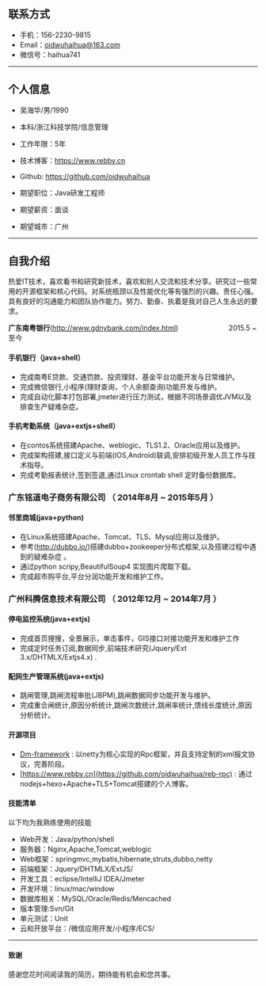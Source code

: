 



## 联系方式

- 手机：156-2230-9815
- Email：oidwuhaihua@163.com
- 微信号：haihua741

---
## 个人信息

 - 吴海华/男/1990
 - 本科/浙江科技学院/信息管理
 - 工作年限：5年
 - 技术博客：https://www.rebby.cn
 - Github: https://github.com/oidwuhaihua
 
 - 期望职位：Java研发工程师
 - 期望薪资：面谈
 - 期望城市：广州

---

## 自我介绍
 热爱IT技术，喜欢看书和研究新技术，喜欢和别人交流和技术分享。研究过一些常用的开源框架和核心代码。对系统瓶颈以及性能优化等有强烈的兴趣。责任心强。具有良好的沟通能力和团队协作能力。努力、勤奋、执着是我对自己人生永远的要求。


**广东南粤银行**(http://www.gdnybank.com/index.html)&ensp;&ensp;&ensp;&ensp;&ensp;&ensp;&ensp;&ensp;&ensp;&ensp;&ensp;&ensp;&ensp;&ensp; 2015.5 ~ 至今

#### 手机银行（java+shell）
- 完成南粤E贷款、交通罚款、投资理财、基金平台功能开发与日常维护。
- 完成微信银行,小程序(理财查询，个人余额查询)功能开发与维护。
- 完成自动化脚本打包部署,jmeter进行压力测试，根据不同场景调优JVM以及排查生产疑难杂症。

#### 手机考勤系统（java+extjs+shell）
- 在contos系统搭建Apache、weblogic、TLS1.2、Oracle应用以及维护。
- 完成架构搭建,接口定义与前端(IOS,Android)联调,安排初级开发人员工作与技术指导。
- 完成考勤报表统计,签到签退,通过Linux crontab shell 定时备份数据库。

### 广东铭道电子商务有限公司 （ 2014年8月 ~ 2015年5月 ）

#### 邻里商城(java+python)

- 在Linux系统搭建Apache、Tomcat、TLS、Mysql应用以及维护。
- 参考(http://dubbo.io/)搭建dubbo+zookeeper分布式框架,以及搭建过程中遇到的疑难杂症 。
- 通过python scripy,BeautifulSoup4 实现图片爬取下载。
- 完成超市购平台,平台分润功能开发和维护工作。

### 广州科腾信息技术有限公司  （ 2012年12月 ~ 2014年7月 ）

#### 停电监控系统(java+extjs)

- 完成首页搜搜，全景展示，单击事件，GIS接口对接功能开发和维护工作
- 完成定时任务订阅,数据同步,前端技术研究(Jquery/Ext 3.x/DHTMLX/Extjs4.x) .

#### 配网生产管理系统(java+extjs)

- 跳闸管理,跳闸流程审批(JBPM),跳闸数据同步功能开发与维护。
- 完成重合闸统计,原因分析统计,跳闸次数统计,跳闸率统计,馈线长度统计,原因分析统计。

#### 开源项目

 - [Dm-framework](https://github.com/oidwuhaihua/reb-rpc) : 以netty为核心实现的Rpc框架，并且支持定制的xml报文协议，完善阶段。
 - [https://www.rebby.cn](https://github.com/oidwuhaihua/reb-rpc) : 通过 nodejs+hexo+Apache+TLS+Tomcat搭建的个人博客。


#### 技能清单

以下均为我熟练使用的技能

- Web开发：Java/python/shell
- 服务器：Nginx,Apache,Tomcat,weblogic
- Web框架：springmvc,mybatis,hibernate,struts,dubbo,netty
- 前端框架：Jquery/DHTMLX/ExtJS/
- 开发工具：eclipse/IntelliJ IDEA/Jmeter
- 开发环境：linux/mac/window
- 数据库相关：MySQL/Oracle/Redis/Mencached
- 版本管理:Svn/Git
- 单元测试：Unit
- 云和开放平台：/微信应用开发/小程序/ECS/


---

#### 致谢
感谢您花时间阅读我的简历，期待能有机会和您共事。
